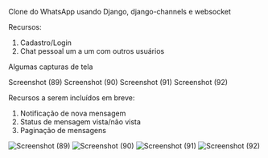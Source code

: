 Clone do WhatsApp usando Django, django-channels e websocket

Recursos:
1. Cadastro/Login
2. Chat pessoal um a um com outros usuários

Algumas capturas de tela

Screenshot (89)
Screenshot (90)
Screenshot (91)
Screenshot (92)

Recursos a serem incluídos em breve:
1. Notificação de nova mensagem
2. Status de mensagem vista/não vista
3. Paginação de mensagens

![Screenshot (89)](https://user-images.githubusercontent.com/64951054/137572428-a4f12159-e1ce-495b-ac30-466e1daa40a2.png)
![Screenshot (90)](https://user-images.githubusercontent.com/64951054/137572448-d2e14ad2-d60d-4d06-9877-e36a36ad6ee0.png)
![Screenshot (91)](https://user-images.githubusercontent.com/64951054/137572468-db11dcc1-4b22-49a2-b8c1-879e3d04a137.png)
![Screenshot (92)](https://user-images.githubusercontent.com/64951054/137572470-278260d3-e61f-4857-a1cc-35ddec06871c.png)
